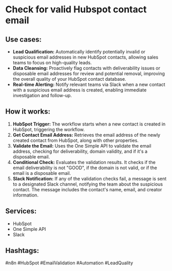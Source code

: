 # Check for valid Hubspot contact email

## Use cases:

*   **Lead Qualification:** Automatically identify potentially invalid or suspicious email addresses in new HubSpot contacts, allowing sales teams to focus on high-quality leads.
*   **Data Cleansing:** Proactively flag contacts with deliverability issues or disposable email addresses for review and potential removal, improving the overall quality of your HubSpot contact database.
*   **Real-time Alerting:** Notify relevant teams via Slack when a new contact with a suspicious email address is created, enabling immediate investigation and follow-up.

## How it works:

1.  **HubSpot Trigger:** The workflow starts when a new contact is created in HubSpot, triggering the workflow.
2.  **Get Contact Email Address:** Retrieves the email address of the newly created contact from HubSpot, along with other properties.
3.  **Validate the Email:** Uses the One Simple API to validate the email address, checking for deliverability, domain validity, and if it's a disposable email.
4.  **Conditional Check:** Evaluates the validation results. It checks if the email deliverability is not "GOOD", if the domain is not valid, or if the email is a disposable email.
5.  **Slack Notification:** If any of the validation checks fail, a message is sent to a designated Slack channel, notifying the team about the suspicious contact. The message includes the contact's name, email, and creator information.

## Services:

*   HubSpot
*   One Simple API
*   Slack

## Hashtags:

#n8n #HubSpot #EmailValidation #Automation #LeadQuality
